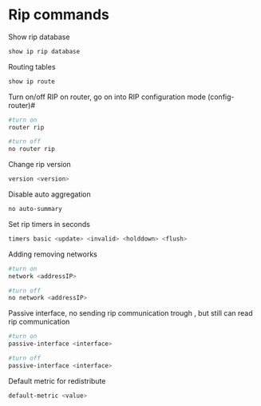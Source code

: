 # Rip commands

Show rip database
```bash
show ip rip database
```

Routing tables
```bash
show ip route
```

Turn on/off RIP on router, go on into RIP configuration mode (config-router)#
```bash
#turn on
router rip

#turn off
no router rip
```

Change rip version
```bash
version <version>
```

Disable auto aggregation
```bash
no auto-summary
```

Set rip timers in seconds
```bash
timers basic <update> <invalid> <holddown> <flush> 
```

Adding removing networks
```bash
#turn on
network <addressIP>

#turn off
no network <addressIP>
```

Passive interface, no sending rip communication trough , but still can read rip communication
```bash
#turn on
passive-interface <interface>

#turn off
passive-interface <interface>
```

Default metric for redistribute 
```bash
default-metric <value>
```

